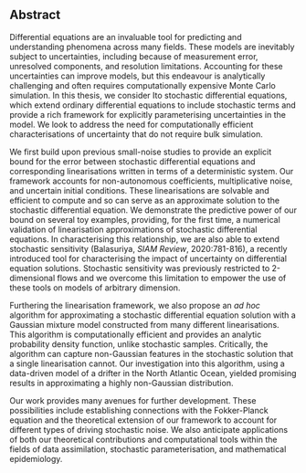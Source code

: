 

## Abstract
Differential equations are an invaluable tool for predicting and understanding phenomena across many fields. These models are inevitably subject to uncertainties, including because of measurement error, unresolved components, and resolution limitations. Accounting for these uncertainties can improve models, but this endeavour is analytically challenging and often requires computationally expensive Monte Carlo simulation. In this thesis, we consider Ito stochastic differential equations, which extend ordinary differential equations to include stochastic terms and provide a rich framework for explicitly parameterising uncertainties in the model. We look to address the need for computationally efficient characterisations of uncertainty that do not require bulk simulation.

  We first build upon previous small-noise studies to provide an explicit bound for the error between stochastic differential equations and corresponding linearisations written in terms of a deterministic system. Our framework accounts for non-autonomous coefficients, multiplicative noise, and uncertain initial conditions. These linearisations are solvable and efficient to compute and so can serve as an approximate solution to the stochastic differential equation. We demonstrate the predictive power of our bound on several toy examples, providing, for the first time, a numerical validation of linearisation approximations of stochastic differential equations. In characterising this relationship, we are also able to extend stochastic sensitivity (Balasuriya, *SIAM Review*, 2020:781-816), a recently introduced tool for characterising the impact of uncertainty on differential equation solutions. Stochastic sensitivity was previously restricted to 2-dimensional flows and we overcome this limitation to empower the use of these tools on models of arbitrary dimension.

  Furthering the linearisation framework, we also propose an *ad hoc* algorithm for approximating a stochastic differential equation solution with a Gaussian mixture model constructed from many different linearisations. This algorithm is computationally efficient and provides an analytic probability density function, unlike stochastic samples. Critically, the algorithm can capture non-Gaussian features in the stochastic solution that a single linearisation cannot. Our investigation into this algorithm, using a data-driven model of a drifter in the North Atlantic Ocean, yielded promising results in approximating a highly non-Gaussian distribution.

  Our work provides many avenues for further development. These possibilities include establishing connections with the Fokker-Planck equation and the theoretical extension of our framework to account for different types of driving stochastic noise. We also anticipate applications of both our theoretical contributions and computational tools within the fields of data assimilation, stochastic parameterisation, and mathematical epidemiology.
